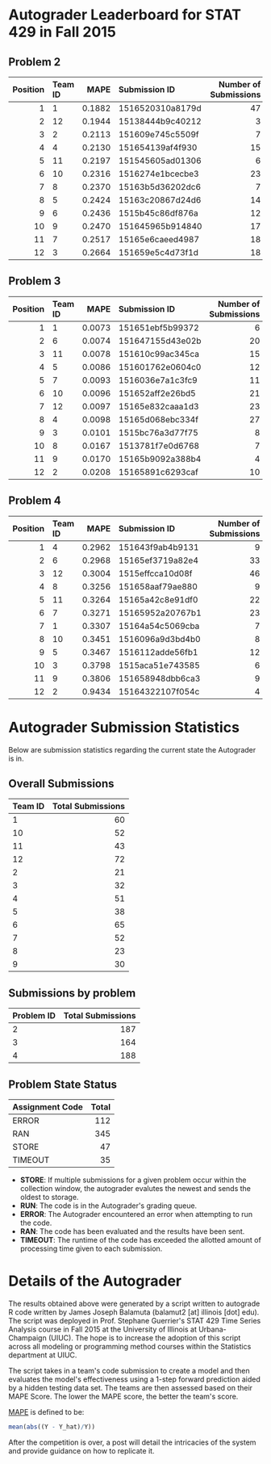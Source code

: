 Autograder Leaderboard for STAT 429 in Fall 2015
================================================

Problem 2
---------

|  Position| Team ID |    MAPE| Submission ID    |  Number of Submissions|
|---------:|:--------|-------:|:-----------------|----------------------:|
|         1| 1       |  0.1882| 1516520310a8179d |                     47|
|         2| 12      |  0.1944| 15138444b9c40212 |                      3|
|         3| 2       |  0.2113| 151609e745c5509f |                      7|
|         4| 4       |  0.2130| 151654139af4f930 |                     15|
|         5| 11      |  0.2197| 151545605ad01306 |                      6|
|         6| 10      |  0.2316| 1516274e1bcecbe3 |                     23|
|         7| 8       |  0.2370| 15163b5d36202dc6 |                      7|
|         8| 5       |  0.2424| 15163c20867d24d6 |                     14|
|         9| 6       |  0.2436| 1515b45c86df876a |                     12|
|        10| 9       |  0.2470| 151645965b914840 |                     17|
|        11| 7       |  0.2517| 15165e6caeed4987 |                     18|
|        12| 3       |  0.2664| 151659e5c4d73f1d |                     18|

Problem 3
---------

|  Position| Team ID |    MAPE| Submission ID    |  Number of Submissions|
|---------:|:--------|-------:|:-----------------|----------------------:|
|         1| 1       |  0.0073| 151651ebf5b99372 |                      6|
|         2| 6       |  0.0074| 151647155d43e02b |                     20|
|         3| 11      |  0.0078| 151610c99ac345ca |                     15|
|         4| 5       |  0.0086| 151601762e0604c0 |                     12|
|         5| 7       |  0.0093| 1516036e7a1c3fc9 |                     11|
|         6| 10      |  0.0096| 151652aff2e26bd5 |                     21|
|         7| 12      |  0.0097| 15165e832caaa1d3 |                     23|
|         8| 4       |  0.0098| 15165d068ebc334f |                     27|
|         9| 3       |  0.0101| 1515bc76a3d77f75 |                      8|
|        10| 8       |  0.0167| 1513781f7e0d6768 |                      7|
|        11| 9       |  0.0170| 15165b9092a388b4 |                      4|
|        12| 2       |  0.0208| 15165891c6293caf |                     10|

Problem 4
---------

|  Position| Team ID |    MAPE| Submission ID    |  Number of Submissions|
|---------:|:--------|-------:|:-----------------|----------------------:|
|         1| 4       |  0.2962| 151643f9ab4b9131 |                      9|
|         2| 6       |  0.2968| 15165ef3719a82e4 |                     33|
|         3| 12      |  0.3004| 1515effcca10d08f |                     46|
|         4| 8       |  0.3256| 151658aaf79ae880 |                      9|
|         5| 11      |  0.3264| 15165a42c8e91df0 |                     22|
|         6| 7       |  0.3271| 15165952a20767b1 |                     23|
|         7| 1       |  0.3307| 15164a54c5069cba |                      7|
|         8| 10      |  0.3451| 1516096a9d3bd4b0 |                      8|
|         9| 5       |  0.3467| 1516112adde56fb1 |                     12|
|        10| 3       |  0.3798| 1515aca51e743585 |                      6|
|        11| 9       |  0.3806| 151658948dbb6ca3 |                      9|
|        12| 2       |  0.9434| 15164322107f054c |                      4|

Autograder Submission Statistics
================================

Below are submission statistics regarding the current state the Autograder is in.

Overall Submissions
-------------------

| Team ID |  Total Submissions|
|:--------|------------------:|
| 1       |                 60|
| 10      |                 52|
| 11      |                 43|
| 12      |                 72|
| 2       |                 21|
| 3       |                 32|
| 4       |                 51|
| 5       |                 38|
| 6       |                 65|
| 7       |                 52|
| 8       |                 23|
| 9       |                 30|

Submissions by problem
----------------------

| Problem ID |  Total Submissions|
|:-----------|------------------:|
| 2          |                187|
| 3          |                164|
| 4          |                188|

Problem State Status
--------------------

| Assignment Code |  Total|
|:----------------|------:|
| ERROR           |    112|
| RAN             |    345|
| STORE           |     47|
| TIMEOUT         |     35|

-   **STORE**: If multiple submissions for a given problem occur within the collection window, the autograder evalutes the newest and sends the oldest to storage.
-   **RUN**: The code is in the Autograder's grading queue.
-   **ERROR**: The Autograder encountered an error when attempting to run the code.
-   **RAN**: The code has been evaluated and the results have been sent.
-   **TIMEOUT**: The runtime of the code has exceeded the allotted amount of processing time given to each submission.

Details of the Autograder
=========================

The results obtained above were generated by a script written to autograde R code written by James Joseph Balamuta (balamut2 [at] illinois [dot] edu). The script was deployed in Prof. Stephane Guerrier's STAT 429 Time Series Analysis course in Fall 2015 at the University of Illinois at Urbana-Champaign (UIUC). The hope is to increase the adoption of this script across all modeling or programming method courses within the Statistics department at UIUC.

The script takes in a team's code submission to create a model and then evaluates the model's effectiveness using a 1-step forward prediction aided by a hidden testing data set. The teams are then assessed based on their MAPE Score. The lower the MAPE score, the better the team's score.

[MAPE](https://en.wikipedia.org/wiki/Mean_absolute_percentage_error) is defined to be:

``` r
mean(abs((Y - Y_hat)/Y))
```

After the competition is over, a post will detail the intricacies of the system and provide guidance on how to replicate it.
